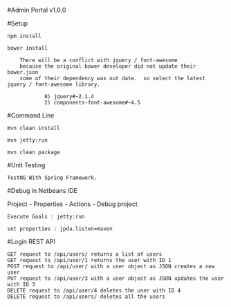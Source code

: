 #Admin Portal v1.0.0


#Setup

    npm install
    
    bower install

        There will be a conflict with jquery / font-awesome 
        because the original bower developer did not update their bower.json 
        some of their dependency was out date.  so select the latest jquery / font-awesome library.

                8) jquery#~2.1.4 
                2) components-font-awesome#~4.5 

#Command Line 

    mvn clean install

    mvn jetty:run

    mvn clean package

#Unit Testing

    TestNG With Spring Framework.    

#Debug in Netbeans IDE

Project - Properties - Actions - Debug project

    Execute Goals : jetty:run

    set properties : jpda.listen=maven

#Login REST API

    GET request to /api/users/ returns a list of users
    GET request to /api/user/1 returns the user with ID 1
    POST request to /api/user/ with a user object as JSON creates a new user
    PUT request to /api/user/3 with a user object as JSON updates the user with ID 3
    DELETE request to /api/user/4 deletes the user with ID 4
    DELETE request to /api/users/ deletes all the users
